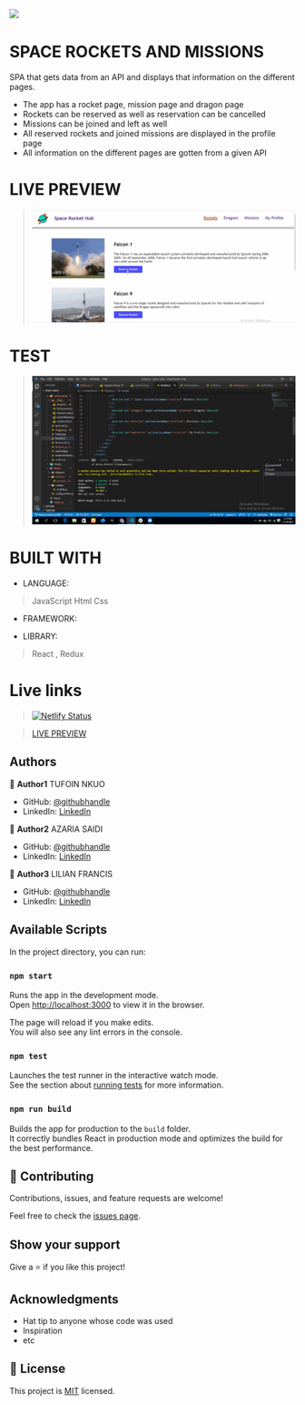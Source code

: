 ![](https://img.shields.io/badge/Microverse-blueviolet)

# SPACE ROCKETS AND MISSIONS

SPA that gets data from an API and displays that information on the different pages.
- The app has a rocket page, mission page and dragon page
- Rockets can be reserved as well as reservation can be cancelled
- Missions can be joined and left as well
- All reserved rockets and joined missions are displayed in the profile page
- All information on the different pages are gotten from a given API


# LIVE PREVIEW
> ![demo-gif](./images/space2.gif)

# TEST
> ![Test](./images/test.png)

# BUILT WITH
- LANGUAGE:
> JavaScript
> Html
> Css
- FRAMEWORK:
>
- LIBRARY: 
> React , Redux

# Live links
> [![Netlify Status](https://api.netlify.com/api/v1/badges/20d639fc-3987-45d5-bcf6-3a0db6782f98/deploy-status)](https://app.netlify.com/sites/space-ships-and-missions/deploys)

> [LIVE PREVIEW](https://space-ships-and-missions.netlify.app/)

## Authors

👤 **Author1**
TUFOIN NKUO
- GitHub: [@githubhandle](https://github.com/tufoinnkuo10)
- LinkedIn: [LinkedIn](https://www.linkedin.com/in/tufoin-nkuo/)

👤 **Author2**
AZARIA SAIDI
- GitHub: [@githubhandle](https://github.com/azy64)
-  LinkedIn: [LinkedIn](https://www.linkedin.com/in/azaria-saidi-524780112/)

👤 **Author3**
LILIAN FRANCIS
- GitHub: [@githubhandle](https://github.com/lilyfrancis)
- LinkedIn: [LinkedIn](https://linkedin.com/in/linkedinhandle)


## Available Scripts

In the project directory, you can run:

### `npm start`

Runs the app in the development mode.\
Open [http://localhost:3000](http://localhost:3000) to view it in the browser.

The page will reload if you make edits.\
You will also see any lint errors in the console.

### `npm test`

Launches the test runner in the interactive watch mode.\
See the section about [running tests](https://facebook.github.io/create-react-app/docs/running-tests) for more information.

### `npm run build`

Builds the app for production to the `build` folder.\
It correctly bundles React in production mode and optimizes the build for the best performance.

## 🤝 Contributing

Contributions, issues, and feature requests are welcome!

Feel free to check the [issues page](../../issues/).

## Show your support

Give a ⭐️ if you like this project!

## Acknowledgments

- Hat tip to anyone whose code was used
- Inspiration
- etc

## 📝 License

This project is [MIT](./MIT.md) licensed.